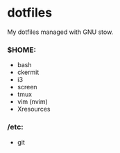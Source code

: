 # dotfiles

My dotfiles managed with GNU stow.

### $HOME:
* bash
* ckermit
* i3
* screen
* tmux
* vim (nvim)
* Xresources


### /etc:
* git

